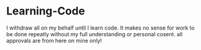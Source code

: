 # Learning-Code
I withdraw all on my behalf until I learn code. It makes no sense for work to be done repeatly without my full understanding or personal cosent. all approvals are from here on mine only!
